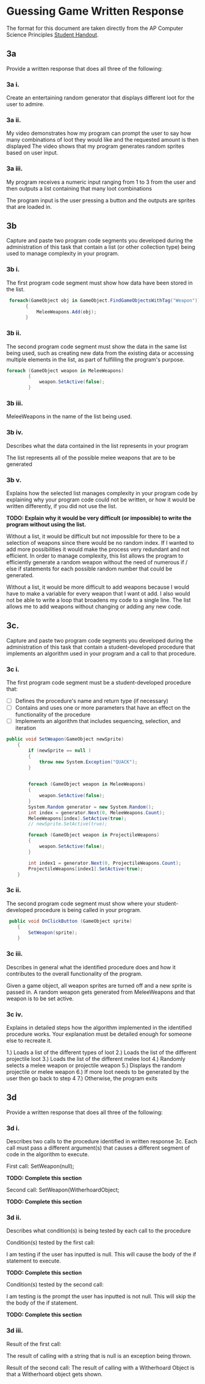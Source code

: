 # Guessing Game Written Response

The format for this document are taken directly from the AP Computer Science
Principles [Student Handout](../support/ap-csp-student-task-directions.pdf).

## 3a

Provide a written response that does all three of the following:

### 3a i.

Create an entertaining random generator that displays different loot for the user to admire. 


### 3a ii.

My video demonstrates how my program can prompt the user to say how many combinations of loot they would like and the requested amount is then displayed
 The video shows that my program generates random sprites based on user input.

### 3a iii.


My program receives a numeric input ranging from 1 to 3 from the user and then outputs a list containing that many loot combinations

The program input is the user pressing a button and the outputs are sprites that are loaded in.

## 3b

Capture and paste two program code segments you developed during the
administration of this task that contain a list (or other collection type) being
used to manage complexity in your program.

### 3b i.

The first program code segment must show how data have been stored in the list.

```csharp
 foreach(GameObject obj in GameObject.FindGameObjectsWithTag("Weapon"))
       {
           MeleeWeapons.Add(obj);
       }
```
### 3b ii.

The second program code segment must show the data in the same list being used,
such as creating new data from the existing data or accessing multiple elements
in the list, as part of fulfilling the program's purpose.

```csharp
foreach (GameObject weapon in MeleeWeapons)
        {
            weapon.SetActive(false);
        }
```


### 3b iii.

MeleeWeapons in the name of the list being used.

### 3b iv.

Describes what the data contained in the list represents in your program

The list represents all of the possible melee weapons that are  to be generated

### 3b v.

Explains how the selected list manages complexity in your program code by
explaining why your program code could not be written, or how it would be
written differently, if you did not use the list.

**TODO: Explain why it would be very difficult (or impossible) to write 
the program without using the list.**

Without a list, it would be difficult but not impossible for there to be a selection of weapons since there would be no random index. If I wanted to add more possibilities it would make the process very redundant and not efficient. In order to manage complexity, this list allows the program to efficiently generate a random weapon without the need of numerous if / else if statements for each possible random number that could be generated.

Without a list, it would be more difficult to add weapons because I would have to make a variable for every weapon that I want ot add. I also would not be able to write a loop that broadens my code to a single line. The list allows me to add weapons without changing or adding any new code.

## 3c.

Capture and paste two program code segments you developed during the
administration of this task that contain a student-developed procedure that
implements an algorithm used in your program and a call to that procedure.

### 3c i.

The first program code segment must be a student-developed procedure that:

- [ ] Defines the procedure's name and return type (if necessary)
- [ ] Contains and uses one or more parameters that have an effect on the functionality of the procedure
- [ ] Implements an algorithm that includes sequencing, selection, and iteration

```csharp
public void SetWeapon(GameObject newSprite)
    {
        if (newSprite == null )
        {
            throw new System.Exception("QUACK");
        }

        
        foreach (GameObject weapon in MeleeWeapons)
        {
            weapon.SetActive(false);
        }
        System.Random generator = new System.Random();
        int index = generator.Next(0, MeleeWeapons.Count);
        MeleeWeapons[index].SetActive(true);
        // newSprite.SetActive(true);

        foreach (GameObject weapon in ProjectileWeapons)
        {
            weapon.SetActive(false);
        }

        int index1 = generator.Next(0, ProjectileWeapons.Count);
        ProjectileWeapons[index1].SetActive(true);
    }
```
          
### 3c ii.

The second program code segment must show where your student-developed procedure is being called in your program.
```csharp
 public void OnClickButton (GameObject sprite)
    {
        SetWeapon(sprite);
    }
```

### 3c iii.

Describes in general what the identified procedure does and how it contributes to the overall functionality of the program.

Given a game object, all weapon sprites are turned off and a new sprite is passed in. A random weapon gets generated from MeleeWeapons and that weapon is to be set active.
### 3c iv.

Explains in detailed steps how the algorithm implemented in the identified procedure works. Your explanation must be detailed enough for someone else to recreate it.

1.) Loads a list of the different types of loot
2.) Loads the list of the different projectile loot
3.) Loads the list of the different melee loot
4.) Randomly selects a melee weapon or projectile weapon
5.) Displays the random projectile or melee weapon
6.) If more loot needs to be generated by the user then go back to step 4
7.) Otherwise, the program exits

## 3d

Provide a written response that does all three of the following:

### 3d i.

Describes two calls to the procedure identified in written response 3c. Each call must pass a different argument(s) that causes a different segment of code in the algorithm to execute.

First call: 
SetWeapon(null);

**TODO: Complete this section**

Second call:
SetWeapon(WitherhoardObject;

**TODO: Complete this section**

### 3d ii.

Describes what condition(s) is being tested by each call to the procedure

Condition(s) tested by the first call:

I am testing if the user has inputted is null. This will cause the body of the if statement to execute.
 
**TODO: Complete this section**

Condition(s) tested by the second call:

I am testing is the prompt the user has inputted is not null. This will skip the the body of the if statement. 

**TODO: Complete this section**

### 3d iii.

Result of the first call:

The result of calling with a string that is null is an exception being thrown.



Result of the second call:
The result of calling with a Witherhoard Object is that a Witherhoard object gets shown.

